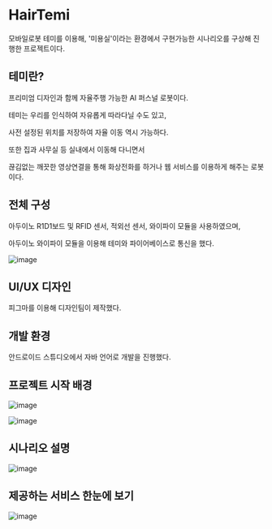 # HairTemi
 모바일로봇 테미를 이용해, '미용실'이라는 환경에서 구현가능한 시나리오를 구상해 진행한 프로젝트이다.
  
## 테미란?
 프리미엄 디자인과 함께 자율주행 가능한 AI 퍼스널 로봇이다.
 
 테미는 우리를 인식하여 자유롭게 따라다닐 수도 있고,

 사전 설정된 위치를 저장하여 자율 이동 역시 가능하다.

 또한 집과 사무실 등 실내에서 이동해 다니면서

 끊김없는 깨끗한 영상연결을 통해 화상전화를 하거나 웹 서비스를 이용하게 해주는 로봇이다.
 
## 전체 구성
 아두이노 R1D1보드 및 RFID 센서, 적외선 센서, 와이파이 모듈을 사용하였으며,
 
 아두이노 와이파이 모듈을 이용해 테미와 파이어베이스로 통신을 했다. 
 
 ![image](https://user-images.githubusercontent.com/61692372/181080083-eb348959-a43b-4982-9424-cde02595be35.png)

 
## UI/UX 디자인
피그마를 이용해 디자인팀이 제작했다.

## 개발 환경
안드로이드 스튜디오에서 자바 언어로 개발을 진행했다.
 
## 프로젝트 시작 배경
![image](https://user-images.githubusercontent.com/61692372/181079209-936db6c6-f7df-4559-b6bb-c9f70678c82b.png)

![image](https://user-images.githubusercontent.com/61692372/181078913-cd8acbb5-4c30-450f-b180-a337dcc1d098.png)

## 시나리오 설명
![image](https://user-images.githubusercontent.com/61692372/181076357-a79df6e5-e415-46ea-921e-9e63c841d8d7.png)

## 제공하는 서비스 한눈에 보기
![image](https://user-images.githubusercontent.com/61692372/181078840-22300123-7e15-4573-b6b9-3a722d15dc74.png)
